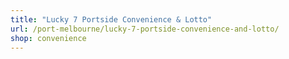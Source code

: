 ```yaml
---
title: "Lucky 7 Portside Convenience & Lotto"
url: /port-melbourne/lucky-7-portside-convenience-and-lotto/
shop: convenience
---
```


